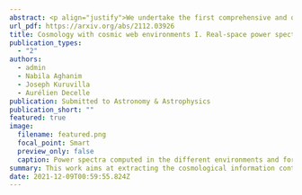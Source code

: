 ```yaml
---
abstract: <p align="justify">We undertake the first comprehensive and quantitative real-space analysis of the cosmological information content in the environments of the cosmic web (voids, filaments, walls, and nodes) up to non-linear scales, k=0.5 h/Mpc. Relying on the large set of N-body simulations from the Quijote suite, the environments are defined through the eigenvalues of the tidal tensor and the Fisher formalism is used to assess the constraining power of the power spectra derived in each of the four environments and their combination. Our results show that there is more information available in the environment-dependent power spectra, both individually and when combined all together, than in the matter power spectrum. By breaking some key degeneracies between parameters of the cosmological model such as Mν--σ8 or Ωm--σ8, the power spectra computed in identified environments improve the constraints on cosmological parameters by factors ∼15 for the summed neutrino mass Mν and ∼8 for the matter density Ωm over those derived from the matter power spectrum. We show that these tighter constraints are obtained for a wide range of the maximum scale, from kmax=0.1 h/Mpc to highly non-linear regimes with kmax=0.5 h/Mpc. We also report an eight times higher value of the signal-to-noise ratio for the combination of spectra compared to the matter one. Importantly, we show that all the presented results are robust to variations of the parameters defining the environments hence suggesting a robustness to the definition we chose to define them.</p>
url_pdf: https://arxiv.org/abs/2112.03926
title: Cosmology with cosmic web environments I. Real-space power spectra
publication_types:
  - "2"
authors:
  - admin
  - Nabila Aghanim
  - Joseph Kuruvilla
  - Aurélien Decelle
publication: Submitted to Astronomy & Astrophysics
publication_short: ""
featured: true
image:
  filename: featured.png
  focal_point: Smart
  preview_only: false
  caption: Power spectra computed in the different environments and for the matter. We see different shape dependencies, amplitudes, etc. that can be used to improve the constraints on cosmological parameters.
summary: This work aims at extracting the cosmological information content of the several cosmic web environments. While we know that the matter power spectrum is not containing all the information about hte underlying cosmological model, we can wonder wether the environments are enclosing different types of information that one can use to break some of the degeneracies among parameters of the model. In particular, we show that a simple two-point correlator becomes sensitive to higher-order features when we have a look at the environments instead of the full matter distribution.
date: 2021-12-09T00:59:55.824Z
---
```


